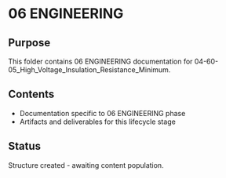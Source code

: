 # 06 ENGINEERING

## Purpose
This folder contains 06 ENGINEERING documentation for 04-60-05_High_Voltage_Insulation_Resistance_Minimum.

## Contents
- Documentation specific to 06 ENGINEERING phase
- Artifacts and deliverables for this lifecycle stage

## Status
Structure created - awaiting content population.
